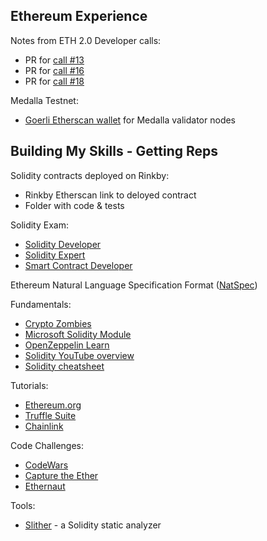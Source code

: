 ## Ethereum Experience

Notes from ETH 2.0 Developer calls:
- PR for [call #13](https://github.com/ethereum/eth2.0-pm/pull/38)
- PR for [call #16](https://github.com/ethereum/eth2.0-pm/pull/39)
- PR for [call #18](https://github.com/ethereum/eth2.0-pm/pull/46)


Medalla Testnet:
- [Goerli Etherscan wallet](https://goerli.etherscan.io/address/0x9AD66E95da4395A37D659F085f5dc936798fb422) for Medalla validator nodes

## Building My Skills - Getting Reps

Solidity contracts deployed on Rinkby:
- Rinkby Etherscan link to deloyed contract
- Folder with code & tests

Solidity Exam:
- [Solidity Developer](https://www.blockchain-council.org/certifications/certified-solidity-developer/#1531892514068-a9494ce3-fc09)
- [Solidity Expert](https://www.blockchain-council.org/certifications/certified-ethereum-expert-cee/#1602243616933-56e73c11-d871)
- [Smart Contract Developer](https://www.blockchain-council.org/certifications/certified-smart-contract-developer/#1531892508408-0efa8ce6-8a88)

Ethereum Natural Language Specification Format ([NatSpec](https://solidity.readthedocs.io/en/develop/natspec-format.html))

Fundamentals:
- [Crypto Zombies](https://cryptozombies.io)
- [Microsoft Solidity Module](https://docs.microsoft.com/en-us/learn/modules/blockchain-learning-solidity/)
- [OpenZeppelin Learn](https://docs.openzeppelin.com/learn/)
- [Solidity YouTube overview](https://www.youtube.com/watch?v=YJ-D1RMI0T0&list=PLS5SEs8ZftgVnWHv2_mkvJjn5HBOkde3g&index=8&)
- [Solidity cheatsheet](https://github.com/manojpramesh/solidity-cheatsheet)

Tutorials:
- [Ethereum.org](https://ethereum.org/en/developers/tutorials/)
- [Truffle Suite](https://www.trufflesuite.com/tutorials)
- [Chainlink](https://blog.chain.link/tag/development/)

Code Challenges:
- [CodeWars](https://www.reddit.com/r/ethereum/comments/741lcd/codewars_prerelease_of_solidity_code_challenges/)
- [Capture the Ether](https://capturetheether.com/)
- [Ethernaut](https://ethernaut.openzeppelin.com/)

Tools:
- [Slither](https://github.com/crytic/slither) - a Solidity static analyzer









